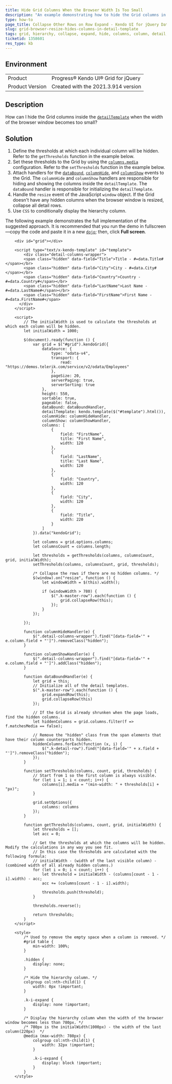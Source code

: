 ```yaml
---
title: Hide Grid Columns When the Browser Width Is Too Small
description: "An example demonstrating how to hide the Grid columns in the detail template when the width of the browser is too small."
type: how-to
page_title: Collapse Other Rows on Row Expand - Kendo UI for jQuery Data Grid
slug: grid-browser-resize-hides-columns-in-detail-template
tags: grid, hierarchy, collapse, expand, hide, columns, column, detail, template
ticketid: 1358601
res_type: kb
---
```


## Environment

<table>
 <tr>
  <td>Product</td>
  <td>Progress® Kendo UI® Grid for jQuery</td> 
 </tr>
 <tr>
  <td>Product Version</td>
  <td>Created with the 2021.3.914 version</td>
 </tr>
</table>

## Description

How can I hide the Grid columns inside the [`detailTemplate`](/api/javascript/ui/grid/configuration/detailtemplate) when the width of the browser window becomes too small?

## Solution

1. Define the thresholds at which each individual column will be hidden. Refer to the `getThresholds` function in the example below.
1. Set these thresholds to the Grid by using the [`columns.media`](/api/javascript/ui/grid/configuration/columns.media) configuration. Refer to the `setThresholds` function in the example below.
1. Attach handlers for the [`dataBound`](/api/javascript/ui/grid/events/databound), [`columnHide`](/api/javascript/ui/grid/events/columnhide), and [`columnShow`](/api/javascript/ui/grid/events/columnshow) events to the Grid. The `columnHide` and `columnShow` handlers are responsible for hiding and showing the columns inside the `detailTemplate`. The `dataBound` handler is responsible for initializing the `detailTemplate`.
1. Handle the `resize` event of the JavaScript `window` object. If the Grid doesn't have any hidden columns when the browser window is resized, collapse all detail rows.
1. Use `CSS` to conditionally display the hierarchy column.

The following example demonstrates the full implementation of the suggested approach. It is recommended that you run the demo in fullscreen&mdash;copy the code and paste it in a new [`dojo`](https://dojo.telerik.com/); then, click **Full screen**.

```dojo
    <div id="grid"></div>

    <script type="text/x-kendo-template" id="template">
    	<div class="detail-columns-wrapper">
      	<span class="hidden" data-field="Title">Title - #=data.Title#</span></br>
        <span class="hidden" data-field="City">City - #=data.City#</span></br>
        <span class="hidden" data-field="Country">Country - #=data.Country#</span></br>
        <span class="hidden" data-field="LastName">Last Name - #=data.LastName#</span></br>
      	<span class="hidden" data-field="FirstName">First Name - #=data.FirstName#</span>
      </div>
    </script>

    <script>
        // The initialWidth is used to calculate the thresholds at which each column will be hidden.
        let initialWidth = 1000;

        $(document).ready(function () {
            var grid = $("#grid").kendoGrid({
                dataSource: {
                    type: "odata-v4",
                    transport: {
                        read: "https://demos.telerik.com/service/v2/odata/Employees"
                    },
                    pageSize: 20,
                    serverPaging: true,
                    serverSorting: true
                },
                height: 550,
                sortable: true,
                pageable: false,
                dataBound: dataBoundHandler,
                detailTemplate: kendo.template($("#template").html()),
                columnHide: columnHideHandler,
                columnShow: columnShowHandler,
                columns: [
                    {
                        field: "FirstName",
                        title: "First Name",
                        width: 120
                    },
                    {
                        field: "LastName",
                        title: "Last Name",
                        width: 120
                    },
                    {
                        field: "Country",
                        width: 120
                    },
                    {
                        field: "City",
                        width: 120
                    },
                    {
                        field: "Title",
                        width: 220
                    }
                ]
            }).data("kendoGrid");

            let columns = grid.options.columns;
            let columnsCount = columns.length;

            let thresholds = getThresholds(columns, columnsCount, grid, initialWidth);
            setThresholds(columns, columnsCount, grid, thresholds);

            /* Collapse the rows if there are no hidden columns. */
            $(window).on("resize", function () {
                let windowWidth = $(this).width();

                if (windowWidth > 780) {
                    $(".k-master-row").each(function () {
                        grid.collapseRow(this);
                    });
                }
            });

        });

        function columnHideHandler(e) {
            $(".detail-columns-wrapper").find("[data-field='" + e.column.field + "']").removeClass("hidden");
        }

        function columnShowHandler(e) {
            $(".detail-columns-wrapper").find("[data-field='" + e.column.field + "']").addClass("hidden");
        }

        function dataBoundHandler(e) {
            let grid = this;
            // Initialize all of the detail templates.
            $(".k-master-row").each(function () {
                grid.expandRow(this);
                grid.collapseRow(this)
            });

            // If the Grid is already shrunken when the page loads, find the hidden columns.
            let hiddenColumns = grid.columns.filter(f => f.matchesMedia == false);

            // Remove the "hidden" class from the span elements that have their column counterparts hidden.
            hiddenColumns.forEach(function (x, i) {
                $(".k-detail-row").find("[data-field='" + x.field + "']").removeClass("hidden");
            });
        }

        function setThresholds(columns, count, grid, thresholds) {
            // Start from 1 so the first column is always visible.
            for (let i = 1; i < count; i++) {
                columns[i].media = "(min-width: " + thresholds[i] + "px)";
            }

            grid.setOptions({
                columns: columns
            });
        }

        function getThresholds(columns, count, grid, initialWidth) {
            let thresholds = [];
            let acc = 0;

            // Get the thresholds at which the columns will be hidden. Modify the calculations in any way you see fit.
            // In this case the thresholds are calculated with the following formula: 
            // initialWidth - (width of the last visible column) - (combined width of all already hidden columns.)
            for (let i = 0; i < count; i++) {
                let threshold = initialWidth - (columns[count - 1 - i].width) - acc;
                acc += (columns[count - 1 - i].width);

                thresholds.push(threshold);
            }

            thresholds.reverse();

            return thresholds;
        }
    </script>

    <style>
        /* Used to remove the empty space when a column is removed. */
        #grid table {
            min-width: 100%;
        }

        .hidden {
            display: none;
        }

        /* Hide the hierarchy column. */
        colgroup col:nth-child(1) {
            width: 0px !important;
        }

        .k-i-expand {
            display: none !important;
        }

        /* Display the hierarchy column when the width of the browser window becomes less than 780px. */
        /* 780px is the initialWidth(1000px) - the width of the last column(220px)  */
        @media (max-width: 780px) {
            colgroup col:nth-child(1) {
                width: 32px !important;
            }

            .k-i-expand {
                display: block !important;
            }
        }
    </style>
```
